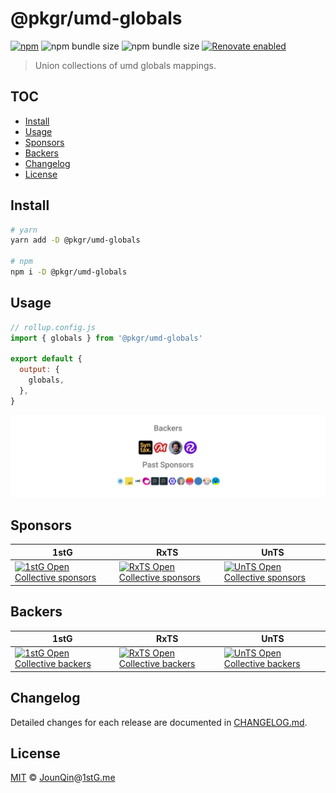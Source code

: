 # @pkgr/umd-globals

[![npm](https://img.shields.io/npm/v/@pkgr/umd-globals.svg)](https://www.npmjs.com/package/@pkgr/umd-globals)
![npm bundle size](https://img.shields.io/bundlephobia/min/@pkgr/umd-globals)
![npm bundle size](https://img.shields.io/bundlephobia/minzip/@pkgr/umd-globals)
[![Renovate enabled](https://img.shields.io/badge/renovate-enabled-brightgreen.svg)](https://renovatebot.com)

> Union collections of umd globals mappings.

## TOC <!-- omit in toc -->

- [Install](#install)
- [Usage](#usage)
- [Sponsors](#sponsors)
- [Backers](#backers)
- [Changelog](#changelog)
- [License](#license)

## Install

```sh
# yarn
yarn add -D @pkgr/umd-globals

# npm
npm i -D @pkgr/umd-globals
```

## Usage

```js
// rollup.config.js
import { globals } from '@pkgr/umd-globals'

export default {
  output: {
    globals,
  },
}
```

[![Sponsors](https://raw.githubusercontent.com/1stG/static/master/sponsors.svg)](https://github.com/sponsors/JounQin)

## Sponsors

| 1stG                                                                                                                   | RxTS                                                                                                                   | UnTS                                                                                                                   |
| ---------------------------------------------------------------------------------------------------------------------- | ---------------------------------------------------------------------------------------------------------------------- | ---------------------------------------------------------------------------------------------------------------------- |
| [![1stG Open Collective sponsors](https://opencollective.com/1stG/organizations.svg)](https://opencollective.com/1stG) | [![RxTS Open Collective sponsors](https://opencollective.com/rxts/organizations.svg)](https://opencollective.com/rxts) | [![UnTS Open Collective sponsors](https://opencollective.com/unts/organizations.svg)](https://opencollective.com/unts) |

## Backers

| 1stG                                                                                                                | RxTS                                                                                                                | UnTS                                                                                                                |
| ------------------------------------------------------------------------------------------------------------------- | ------------------------------------------------------------------------------------------------------------------- | ------------------------------------------------------------------------------------------------------------------- |
| [![1stG Open Collective backers](https://opencollective.com/1stG/individuals.svg)](https://opencollective.com/1stG) | [![RxTS Open Collective backers](https://opencollective.com/rxts/individuals.svg)](https://opencollective.com/rxts) | [![UnTS Open Collective backers](https://opencollective.com/unts/individuals.svg)](https://opencollective.com/unts) |

## Changelog

Detailed changes for each release are documented in [CHANGELOG.md](./CHANGELOG.md).

## License

[MIT][] © [JounQin][]@[1stG.me][]

[1stG.me]: https://www.1stG.me
[JounQin]: https://github.com/JounQin
[MIT]: http://opensource.org/licenses/MIT

